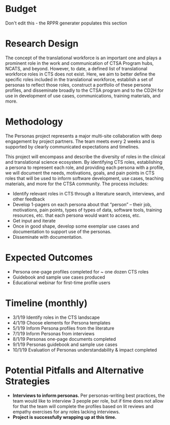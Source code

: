 # Budget
Don't edit this - the RPPR generater populates this section

# Research Design
The concept of the translational workforce is an important one and plays a prominent role in the work and communication of CTSA Program hubs, NCATS, and beyond. However, to date, a defined list of translational workforce roles in CTS does not exist. Here, we aim to better define the specific roles included in the translational workforce, establish a set of personas to reflect those roles, construct a portfolio of these persona profiles, and disseminate broadly to the CTSA program and to the CD2H for use in development of use cases, communications, training materials, and more.

# Methodology
The Personas project represents a major multi-site collaboration with deep engagement by project partners.  The team meets every 2 weeks and is supported by clearly communicated expectations and timelines.  

This project will encompass and describe the diversity of roles in the clinical and translational science ecosystem. By identifying CTS roles, establishing a persona to represent each role, and providing each persona with a profile, we will document the needs, motivations, goals, and pain points in CTS roles that will be used to inform software development, use cases, teaching materials, and more for the CTSA community. The process includes:
- Identify relevant roles in CTS through a literature search, interviews, and other feedback
- Develop 1-pagers on each persona about that “person” – their job, motivations, pain points, types of types of data, software tools, training resources, etc. that each persona would want to access, etc.
- Get input and iterate
- Once in good shape, develop some exemplar use cases and documentation to support use of the personas.
- Disseminate with documentation.

# Expected Outcomes
- Persona one-page profiles completed for ~ one dozen CTS roles
- Guidebook and sample use cases produced
- Educational webinar for first-time profile users

# Timeline (monthly)
- 3/1/19 Identify roles in the CTS landscape
- 4/1/19 Choose elements for Persona templates
- 5/1/19 Inform Persona profiles from the literature
- 7/1/19 Inform Personas from interviews
- 8/1/19 Personas one-page documents completed
- 9/1/19 Personas guidebook and sample use cases
- 10/1/19 Evaluation of Personas understandability & impact completed

# Potential Pitfalls and Alternative Strategies
- **Interviews to inform personas.** Per personas-writing best practices, the team would like to interview 3 people per role, but if time does not allow for that the team will complete the profiles based on lit reviews and empathy exercises for any roles lacking interviews.
- **Project is successfully wrapping up at this time.**
